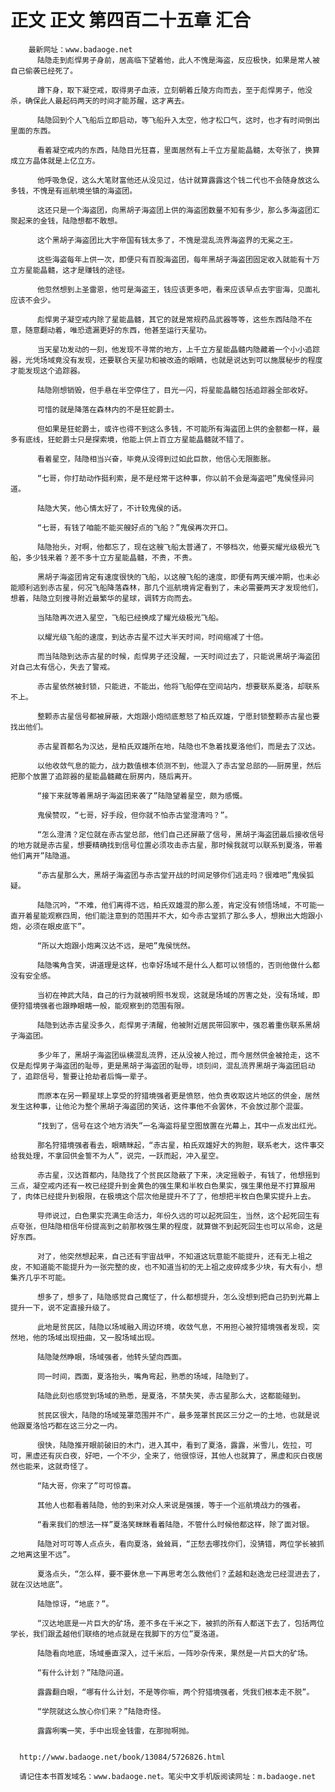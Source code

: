 # 正文 正文 第四百二十五章 汇合
        最新网址：www.badaoge.net
          陆隐走到彪悍男子身前，居高临下望着他，此人不愧是海盗，反应极快，如果是常人被自己偷袭已经死了。
      
          蹲下身，取下凝空戒，取得男子血液，立刻朝着丘陵方向而去，至于彪悍男子，他没杀，确保此人最起码两天的时间才能苏醒，这才离去。
      
          陆隐回到个人飞船后立即启动，等飞船升入太空，他才松口气，这时，也才有时间倒出里面的东西。
      
          看着凝空戒内的东西，陆隐目光狂喜，里面居然有上千立方星能晶髓，太夸张了，换算成立方晶体就是上亿立方。
      
          他呼吸急促，这么大笔财富他还从没见过，估计就算露露这个钱二代也不会随身放这么多钱，不愧是有巡航境坐镇的海盗团。
      
          这还只是一个海盗团，向黑胡子海盗团上供的海盗团数量不知有多少，那么多海盗团汇聚起来的金钱，陆隐想都不敢想。
      
          这个黑胡子海盗团比大宇帝国有钱太多了，不愧是混乱流界海盗界的无冕之王。
      
          这些海盗每年上供一次，即便只有百股海盗团，每年黑胡子海盗团固定收入就能有十万立方星能晶髓，这才是赚钱的途径。
      
          他忽然想到上圣雷恩，他可是海盗王，钱应该更多吧，看来应该早点去宇宙海，见面礼应该不会少。
      
          彪悍男子凝空戒内除了星能晶髓，其它的就是常规药品武器等等，这些东西陆隐不在意，随意翻动着，唯恐遗漏更好的东西，他甚至运行天星功。
      
          当天星功发动的一刻，他发现不寻常的地方，上千立方星能晶髓内隐藏着一个小小追踪器，光凭场域竟没有发现，还要联合天星功和被改造的眼睛，也就是说达到可以施展秘步的程度才能发现这个追踪器。
      
          陆隐刚想销毁，但手悬在半空停住了，目光一闪，将星能晶髓包括追踪器全部收好。
      
          可惜的就是降落在森林内的不是狂蛇爵士。
      
          但如果是狂蛇爵士，或许也得不到这么多钱，不可能所有海盗团上供的金额都一样，最多有底线，狂蛇爵士只是探索境，他能上供上百立方星能晶髓就不错了。
      
          看着星空，陆隐相当兴奋，毕竟从没得到过如此巨款，他信心无限膨胀。
      
          “七哥，你打劫动作挺利索，是不是经常干这种事，你以前不会是海盗吧”鬼侯怪异问道。
      
          陆隐大笑，他心情太好了，不计较鬼侯的话。
      
          “七哥，有钱了咱能不能买艘好点的飞船？”鬼侯再次开口。
      
          陆隐抬头，对啊，他都忘了，现在这艘飞船太普通了，不够档次，他要买耀光级极光飞船，多少钱来着？差不多十立方星能晶髓，不贵，不贵。
      
          黑胡子海盗团肯定有速度很快的飞船，以这艘飞船的速度，即便有两天缓冲期，也未必能顺利逃到赤古星，何况飞船降落森林，那几个巡航境肯定看到了，未必需要两天才发现他们，想着，陆隐立刻搜寻附近最繁华的星球，调转方向而去。
      
          当陆隐再次进入星空，飞船已经换成了耀光级极光飞船。
      
          以耀光级飞船的速度，到达赤古星不过大半天时间，时间缩减了十倍。
      
          而当陆隐到达赤古星的时候，彪悍男子还没醒，一天时间过去了，只能说黑胡子海盗团对自己太有信心，失去了警戒。
      
          赤古星依然被封锁，只能进，不能出，他将飞船停在空间站内，想要联系夏洛，却联系不上。
      
          整颗赤古星信号都被屏蔽，大炮跟小炮彻底惹怒了柏氏双雄，宁愿封锁整颗赤古星也要找出他们。
      
          赤古星首都名为汉达，是柏氏双雄所在地，陆隐也不急着找夏洛他们，而是去了汉达。
      
          以他收敛气息的能力，战力数值根本侦测不到，他混入了赤古堂总部的——厨房里，然后把那个放置了追踪器的星能晶髓藏在厨房内，随后离开。
      
          “接下来就等着黑胡子海盗团来袭了”陆隐望着星空，颇为感慨。
      
          鬼侯赞叹，“七哥，好手段，但你就不怕赤古堂澄清吗？”。
      
          “怎么澄清？定位就在赤古堂总部，他们自己还屏蔽了信号，黑胡子海盗团最后接收信号的地方就是赤古星，想要精确找到信号位置必须攻击赤古星，那时候我就可以联系到夏洛，带着他们离开”陆隐道。
      
          “赤古星那么大，黑胡子海盗团与赤古堂开战的时间足够你们逃走吗？很难吧”鬼侯狐疑。
      
          陆隐沉吟，“不难，他们离得不远，柏氏双雄混的那么差，肯定没有领悟场域，不可能一直开着星能观察四周，他们能注意到的范围并不大，如今赤古堂抓了那么多人，想揪出大炮跟小炮，必须在眼皮底下”。
      
          “所以大炮跟小炮离汉达不远，是吧”鬼侯恍然。
      
          陆隐嘴角含笑，讲道理是这样，也幸好场域不是什么人都可以领悟的，否则他做什么都没有安全感。
      
          当初在神武大陆，自己的行为就被明照书发现，这就是场域的厉害之处，没有场域，即便狩猎境强者也跟睁眼瞎一般，能观察到的范围有限。
      
          陆隐到达赤古星没多久，彪悍男子清醒，他被附近居民带回家中，强忍着重伤联系黑胡子海盗团。
      
          多少年了，黑胡子海盗团纵横混乱流界，还从没被人抢过，而今居然供金被抢走，这不仅是彪悍男子海盗团的耻辱，更是黑胡子海盗团的耻辱，顷刻间，混乱流界黑胡子海盗团启动了，追踪信号，誓要让抢劫者后悔一辈子。
      
          而原本在另一颗星球上享受的狩猎境强者更是愤怒，他负责收取这片地区的供金，居然发生这种事，让他沦为整个黑胡子海盗团的笑话，这件事他不会罢休，不会放过那个混蛋。
      
          “找到了，信号在这个地方消失”一名海盗将星空图放置在光幕上，其中一点发出红光。
      
          那名狩猎境强者看去，眼睛眯起，“赤古星，柏氏双雄好大的狗胆，联系老大，这件事交给我处理，不拿回供金誓不为人”，说完，一跃而起，冲入星空。
      
          赤古星，汉达首都内，陆隐找了个贫民区隐蔽了下来，决定摇骰子，有钱了，他想摇到三点，凝空戒内还有一枚已经提升到金黄色的强生果和半枚白色果实，强生果他是不打算服用了，肉体已经提升到极限，在极境这个层次他是提升不了了，他想把半枚白色果实提升上去。
      
          导师说过，白色果实充满生命活力，年份久远的可以起死回生，当然，这个起死回生有点夸张，但陆隐相信年份提高到之前那枚强生果的程度，就算做不到起死回生也可以吊命，这是好东西。
      
          对了，他突然想起来，自己还有宇宙战甲，不知道这玩意能不能提升，还有无上祖之皮，不知道能不能提升为一张完整的皮，也不知道当初的无上祖之皮碎成多少块，有大有小，想集齐几乎不可能。
      
          想多了，想多了，陆隐感觉自己魔怔了，什么都想提升，怎么没想到把自己扔到光幕上提升一下，说不定直接升级了。
      
          此地是贫民区，陆隐以场域融入周边环境，收敛气息，不用担心被狩猎境强者发现，突然地，他的场域出现扭曲，又一股场域出现。
      
          陆隐陡然睁眼，场域强者，他转头望向西面。
      
          同一时间，西面，夏洛抬头，嘴角弯起，熟悉的场域，陆隐到了。
      
          陆隐此刻也感觉到场域的熟悉，是夏洛，不禁失笑，赤古星那么大，这都能碰到。
      
          贫民区很大，陆隐的场域笼罩范围并不广，最多笼罩贫民区三分之一的土地，也就是说他跟夏洛恰巧都在这三分之一内。
      
          很快，陆隐推开眼前破旧的木门，进入其中，看到了夏洛，露露，米雪儿，佐拉，可可，黑虚还有灰白夜，好吧，一个不少，全来了，他很惊讶，其他人也就算了，黑虚和灰白夜居然也能来，这就奇怪了。
      
          “陆大哥，你来了”可可惊喜。
      
          其他人也都看着陆隐，他的到来对众人来说是强援，等于一个巡航境战力的强者。
      
          “看来我们的想法一样”夏洛笑眯眯看着陆隐，不管什么时候他都这样，除了面对银。
      
          陆隐对可可等人点点头，看向夏洛，耸耸肩，“正愁去哪找你们，没猜错，两位学长被抓之地离这里不远”。
      
          夏洛点头，“怎么样，要不要休息一下再思考怎么救他们？孟越和赵逸龙已经混进去了，就在汉达地底”。
      
          陆隐惊讶，“地底？”。
      
          “汉达地底是一片巨大的矿场，差不多在千米之下，被抓的所有人都送下去了，包括两位学长，我们跟孟越他们联络的地点就是在我脚下的方位”夏洛道。
      
          陆隐看向地底，场域垂直深入，过千米后，一阵吵杂传来，果然是一片巨大的矿场。
      
          “有什么计划？”陆隐问道。
      
          露露翻白眼，“哪有什么计划，不是等你嘛，两个狩猎境强者，凭我们根本走不脱”。
      
          “学院就这么放心你们来？”陆隐奇怪。
      
          露露咧嘴一笑，手中出现金钱雷，在那抛啊抛。
      
      
      http://www.badaoge.net/book/13084/5726826.html
      
      请记住本书首发域名：www.badaoge.net。笔尖中文手机版阅读网址：m.badaoge.net